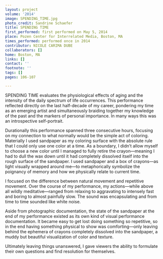 ```yaml
---
layout: project
volume: '2014'
image: SPENDING_TIME.jpg
photo_credit: Sandrine Schaefer
title: SPENDING TIME
first_performed: first performed on May 5, 2014
place: Pozen Center for Interrelated Media, Boston, MA
times_performed: performed once in 2014
contributor: NICOLE CARIMA DUBE
collaborators: []
home: Boston, MA
links: []
contact: ''
footnote: ''
tags: []
pages: 106-107

---
```


SPENDING TIME evaluates the physiological effects of aging and the intensity of the daily spectrum of life occurrences. This performance reflected directly on the last half-decade of my career, pondering my time as an emerging artist and simultaneously braiding together my knowledge of the past and the markers of personal importance. In many ways this was an introspective self-portrait.

Durationally this performance spanned three consecutive hours, focusing on my connection to what normally would be the simple act of coloring. Materially I used sandpaper as my coloring surface with the absolute rule that I could only use one color at a time. As a boundary, I didn’t allow myself to choose a new color until I managed to fully retire the crayon—meaning I had to dull the wax down until it had completely dissolved itself into the rough surface of the sandpaper. I used sandpaper and a box of crayons—as light visually wrapped around me—to metaphorically symbolize the poignancy of memory and how we physically relate to current time.

I focused on the difference between natural movement and repetitive movement. Over the course of my performance, my actions—while above all wildly meditative—ranged from relaxing to aggravating to intensely fast and boring to almost painfully slow. The sound was encapsulating and from time to time sounded like white noise.

Aside from photographic documentation, the state of the sandpaper at the end of my performance existed as its own kind of visual performance documentation. It became easy to get lost doing something so repetitive, so in the end having something physical to show was comforting—only leaving behind the ephemera of crayons completely dissolved into the sandpaper, a muddy but beautiful visualization of color and texture.

Ultimately leaving things unanswered, I gave viewers the ability to formulate their own questions and find resolution for themselves.
